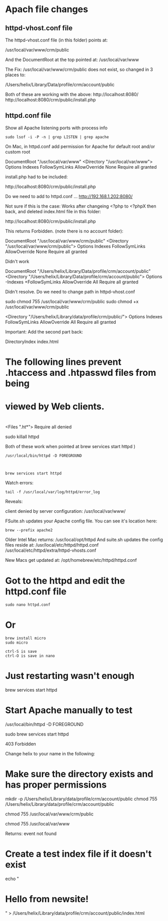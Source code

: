 # Apach file changes

<!-- crm/public 
TO DO: Get httpd-vhost.conf from fresh machine.
-->

## httpd-vhost.conf file

The httpd-vhost.conf file (in this folder) points at:

/usr/local/var/www/crm/public

And the DocumentRoot at the top pointed at: /usr/local/var/www

The Fix:
/usr/local/var/www/crm/public does not exist, so changed in 3 places to:

/Users/helix/Library/Data/profile/crm/account/public



Both of these are working with the above:
http://localhost:8080/
http://localhost:8080/crm/public/install.php



## httpd.conf file

Show all Apache listening ports with process info

    sudo lsof -i -P -n | grep LISTEN | grep apache



On Mac, in httpd.conf  add permission for Apache for default root and/or custom root

DocumentRoot "/usr/local/var/www"
<Directory "/usr/local/var/www">
    Options Indexes FollowSymLinks
    AllowOverride None
    Require all granted
</Directory>


install.php had to be included:

http://localhost:8080/crm/public/install.php

Do we need to add to httpd.conf ...
http://192.168.1.202:8080/

Not sure if this is the case:
Works after changeing <?php to <?phpX then back, and deleted index.html file in this folder:

http://localhost:8080/crm/public/install.php

This returns Forbidden. (note there is no account folder):

DocumentRoot "/usr/local/var/www/crm/public"
<Directory "/usr/local/var/www/crm/public">
    Options Indexes FollowSymLinks
    AllowOverride None
    Require all granted
</Directory>

Didn't work

DocumentRoot "/Users/helix/Library/Data/profile/crm/account/public"
    <Directory "/Users/helix/Library/Data/profile/crm/account/public">
        Options -Indexes +FollowSymLinks
        AllowOverride All
        Require all granted
    </Directory>




Didn't resolve.
Do we need to change path in httpd-vhost.conf

sudo chmod 755 /usr/local/var/www/crm/public
sudo chmod +x /usr/local/var/www/crm/public


<Directory "/Users/helix/Library/data/profile/crm/public/">
    Options Indexes FollowSymLinks
    AllowOverride All
    Require all granted
</Directory>


Important: Add the second part back:

<IfModule dir_module>
    DirectoryIndex index.html
</IfModule>

#
# The following lines prevent .htaccess and .htpasswd files from being 
# viewed by Web clients. 
#
<Files ".ht*">
    Require all denied
</Files>








sudo killall httpd

Both of these work when pointed at brew services start httpd )


    /usr/local/bin/httpd -D FOREGROUND



    brew services start httpd


Watch errors:

    tail -f /usr/local/var/log/httpd/error_log

Reveals:

client denied by server configuration: /usr/local/var/www/

FSuite.sh updates your Apache config file. You can see it's location here:

    brew --prefix apache2

Older Intel Mac returns: /usr/local/opt/httpd
And suite.sh updates the config files reside at:
/usr/local/etc/httpd/httpd.conf
/usr/local/etc/httpd/extra/httpd-vhosts.conf

New Macs get updated at:
/opt/homebrew/etc/httpd/httpd.conf


# Got to the httpd and edit the httpd.conf file

    sudo nano httpd.conf

# Or
    brew install micro
    sudo micro 

    ctrl-S is save
    ctrl-O is save in nano

# Just restarting wasn't enough
brew services start httpd

# Start Apache manually to test
/usr/local/bin/httpd -D FOREGROUND

sudo brew services start httpd


403 Forbidden

Change helix to your name in the following:

# Make sure the directory exists and has proper permissions
mkdir -p /Users/helix/Library/data/profile/crm/account/public
chmod 755 /Users/helix/Library/data/profile/crm/account/public

chmod 755 /usr/local/var/www/crm/public

chmod 755 /usr/local/var/www

Returns: event not found
# Create a test index file if it doesn't exist
echo "<h1>Hello from newsite!</h1>" > /Users/helix/Library/data/profile/crm/account/public/index.html


